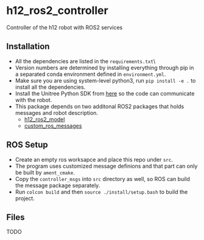 # h12_ros2_controller

Controller of the h12 robot with ROS2 services

## Installation

- All the dependencies are listed in the `requirements.txt`\
- Version numbers are determined by installing everything through pip in a separated conda environment defined in `environment.yml`.
- Make sure you are using system-level python3, run `pip install -e .` to install all the dependencies.
- Install the Unitree Python SDK from [here](https://github.com/unitreerobotics/unitree_sdk2_python/tree/master)
  so the code can communicate with the robot.
- This package depends on two additonal ROS2 packages that holds messages and robot description.
    - [h12_ros2_model](https://github.com/correlllab/h12_ros2_model)
    - [custom_ros_messages](https://github.com/correlllab/custom_ros_messages)

## ROS Setup

- Create an empty ros worksapce and place this repo under `src`.
- The program uses customized message definions and that part can only be built by `ament_cmake`.
- Copy the `controller_msgs` into `src` directory as well, so ROS can build the message package separately.
- Run `colcon build` and then `source ./install/setup.bash` to build the project.

## Files

TODO
